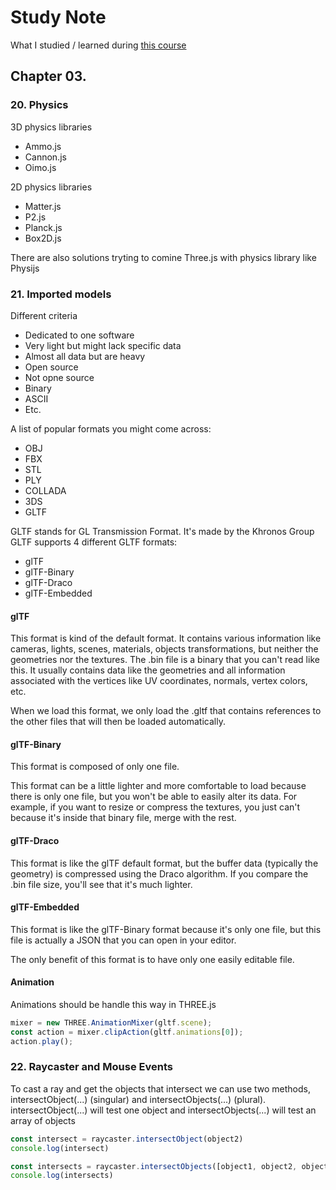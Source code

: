 # Study Note

What I studied / learned during [this course](https://threejs-journey.com)

## Chapter 03.

### 20. Physics

3D physics libraries

- Ammo.js
- Cannon.js
- Oimo.js

2D physics libraries

- Matter.js
- P2.js
- Planck.js
- Box2D.js

There are also solutions tryting to comine Three.js with physics library like Physijs

### 21. Imported models

Different criteria

- Dedicated to one software
- Very light but might lack specific data
- Almost all data but are heavy
- Open source
- Not opne source
- Binary
- ASCII
- Etc.

A list of popular formats you might come across:

- OBJ
- FBX
- STL
- PLY
- COLLADA
- 3DS
- GLTF

GLTF stands for GL Transmission Format. It's made by the Khronos Group  
GLTF supports 4 different GLTF formats:

- glTF
- glTF-Binary
- glTF-Draco
- glTF-Embedded

#### glTF

This format is kind of the default format. It contains various information like cameras, lights, scenes, materials, objects transformations, but neither the geometries nor the textures. The .bin file is a binary that you can't read like this. It usually contains data like the geometries and all information associated with the vertices like UV coordinates, normals, vertex colors, etc.

When we load this format, we only load the .gltf that contains references to the other files that will then be loaded automatically.

#### glTF-Binary

This format is composed of only one file.

This format can be a little lighter and more comfortable to load because there is only one file, but you won't be able to easily alter its data. For example, if you want to resize or compress the textures, you just can't because it's inside that binary file, merge with the rest.

#### glTF-Draco

This format is like the glTF default format, but the buffer data (typically the geometry) is compressed using the Draco algorithm. If you compare the .bin file size, you'll see that it's much lighter.

#### glTF-Embedded

This format is like the glTF-Binary format because it's only one file, but this file is actually a JSON that you can open in your editor.

The only benefit of this format is to have only one easily editable file.

#### Animation
Animations should be handle this way in THREE.js
```js
mixer = new THREE.AnimationMixer(gltf.scene);
const action = mixer.clipAction(gltf.animations[0]);
action.play();
```

### 22. Raycaster and Mouse Events
To cast a ray and get the objects that intersect we can use two methods, intersectObject(...) (singular) and intersectObjects(...) (plural).  
intersectObject(...) will test one object and intersectObjects(...) will test an array of objects  

```js
const intersect = raycaster.intersectObject(object2)
console.log(intersect)

const intersects = raycaster.intersectObjects([object1, object2, object3])
console.log(intersects)
```

